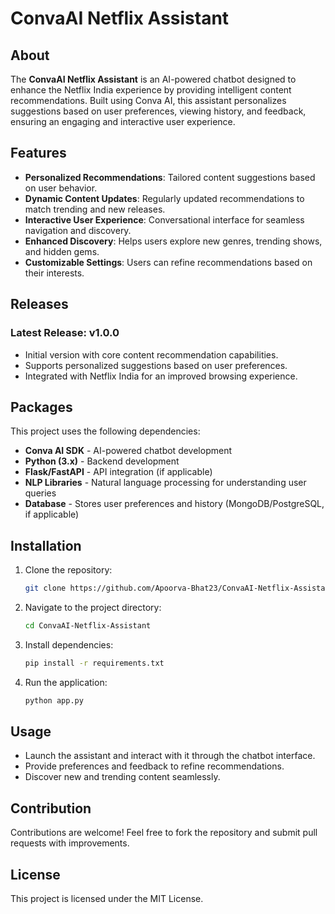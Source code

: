 # ConvaAI Netflix Assistant

## About
The **ConvaAI Netflix Assistant** is an AI-powered chatbot designed to enhance the Netflix India experience by providing intelligent content recommendations. Built using Conva AI, this assistant personalizes suggestions based on user preferences, viewing history, and feedback, ensuring an engaging and interactive user experience.

## Features
- **Personalized Recommendations**: Tailored content suggestions based on user behavior.
- **Dynamic Content Updates**: Regularly updated recommendations to match trending and new releases.
- **Interactive User Experience**: Conversational interface for seamless navigation and discovery.
- **Enhanced Discovery**: Helps users explore new genres, trending shows, and hidden gems.
- **Customizable Settings**: Users can refine recommendations based on their interests.

## Releases
### Latest Release: v1.0.0
- Initial version with core content recommendation capabilities.
- Supports personalized suggestions based on user preferences.
- Integrated with Netflix India for an improved browsing experience.

## Packages
This project uses the following dependencies:
- **Conva AI SDK** - AI-powered chatbot development
- **Python (3.x)** - Backend development
- **Flask/FastAPI** - API integration (if applicable)
- **NLP Libraries** - Natural language processing for understanding user queries
- **Database** - Stores user preferences and history (MongoDB/PostgreSQL, if applicable)

## Installation
1. Clone the repository:
   ```sh
   git clone https://github.com/Apoorva-Bhat23/ConvaAI-Netflix-Assistant.git
   ```
2. Navigate to the project directory:
   ```sh
   cd ConvaAI-Netflix-Assistant
   ```
3. Install dependencies:
   ```sh
   pip install -r requirements.txt
   ```
4. Run the application:
   ```sh
   python app.py
   ```

## Usage
- Launch the assistant and interact with it through the chatbot interface.
- Provide preferences and feedback to refine recommendations.
- Discover new and trending content seamlessly.

## Contribution
Contributions are welcome! Feel free to fork the repository and submit pull requests with improvements.

## License
This project is licensed under the MIT License.
